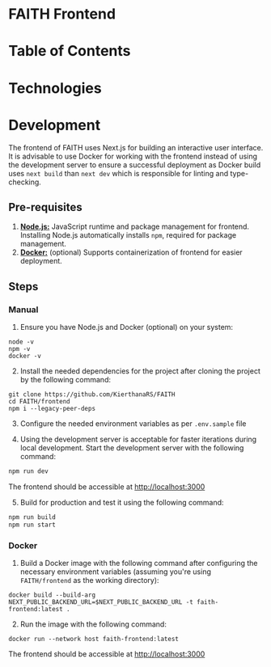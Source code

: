 # FAITH Frontend

# Table of Contents

# Technologies

# Development

The frontend of FAITH uses Next.js for building an interactive user interface. It is advisable to use Docker for working with the frontend instead of using the development server to ensure a successful deployment as Docker build uses `next build` than `next dev` which is responsible for linting and type-checking.

## Pre-requisites

1. [**Node.js:**](https://nodejs.org/) JavaScript runtime and package management for frontend. Installing Node.js automatically installs `npm`, required for package management.
2. [**Docker:**](https://www.docker.com/) (optional) Supports containerization of frontend for easier deployment.

## Steps

### Manual

1. Ensure you have Node.js and Docker (optional) on your system:

```shell
node -v
npm -v
docker -v
```

2. Install the needed dependencies for the project after cloning the project by the following command:

```shell
git clone https://github.com/KierthanaRS/FAITH
cd FAITH/frontend
npm i --legacy-peer-deps
```

3. Configure the needed environment variables as per `.env.sample` file

4. Using the development server is acceptable for faster iterations during local development. Start the development server with the following command:

```bash
npm run dev
```

The frontend should be accessible at [http://localhost:3000](http://localhost:3000)

5. Build for production and test it using the following command:

```bash
npm run build
npm run start
```

### Docker

1. Build a Docker image with the following command after configuring the necessary environment variables (assuming you're using `FAITH/frontend` as the working directory):

```shell
docker build --build-arg NEXT_PUBLIC_BACKEND_URL=$NEXT_PUBLIC_BACKEND_URL -t faith-frontend:latest .
```

2. Run the image with the following command:
```shell
docker run --network host faith-frontend:latest 
```

The frontend should be accessible at [http://localhost:3000](http://localhost:3000)